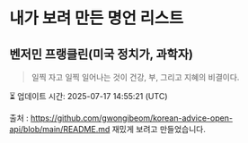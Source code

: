 # 내가 보려 만든 명언 리스트

##  벤저민 프랭클린(미국 정치가, 과학자)
> 일찍 자고 일찍 일어나는 것이 건강, 부, 그리고 지혜의 비결이다.


⏳ 업데이트 시간: 2025-07-17 14:55:21 (UTC)

출처 : https://github.com/gwongibeom/korean-advice-open-api/blob/main/README.md
재밌게 보려고 만들었습니다.
